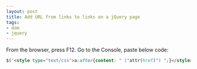 ```yaml
---
layout: post
title: Add URL from links to links on a jQuery page
tags:
- dom
- jquery
---
```


From the browser, press F12. Go to the Console, paste below code:

```html
$('<style type="text/css">a:after{content: " ("attr(href)") ";}</style>').appendTo(document.head);
```
